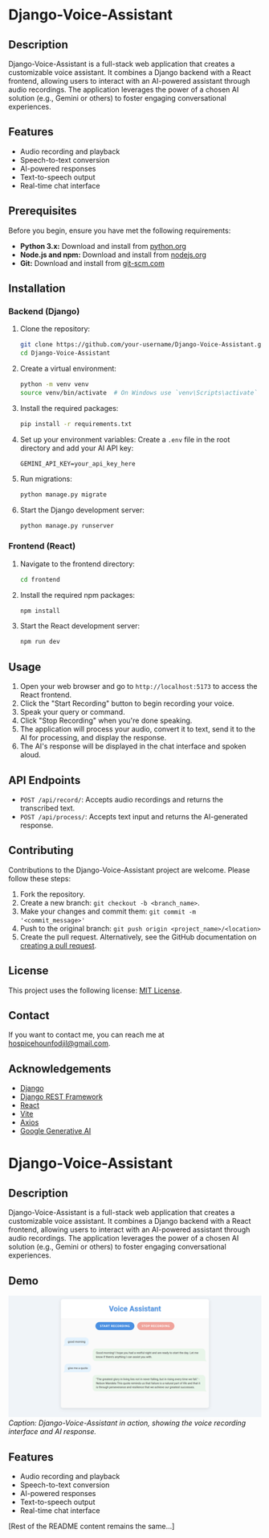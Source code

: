 # Django-Voice-Assistant
## Description
Django-Voice-Assistant is a full-stack web application that creates a customizable voice assistant. It combines a Django backend with a React frontend, allowing users to interact with an AI-powered assistant through audio recordings. The application leverages the power of a chosen AI solution (e.g., Gemini or others) to foster engaging conversational experiences.
## Features
- Audio recording and playback
- Speech-to-text conversion
- AI-powered responses
- Text-to-speech output
- Real-time chat interface
## Prerequisites
Before you begin, ensure you have met the following requirements:
- **Python 3.x:** Download and install from [python.org](https://www.python.org/downloads/)
- **Node.js and npm:** Download and install from [nodejs.org](https://nodejs.org/)
- **Git:** Download and install from [git-scm.com](https://git-scm.com/)
## Installation
### Backend (Django)
1. Clone the repository:
   ```bash
   git clone https://github.com/your-username/Django-Voice-Assistant.git
   cd Django-Voice-Assistant
   ```
2. Create a virtual environment:
   ```bash
   python -m venv venv
   source venv/bin/activate  # On Windows use `venv\Scripts\activate`
   ```
3. Install the required packages:
   ```bash
   pip install -r requirements.txt
   ```
4. Set up your environment variables:
   Create a `.env` file in the root directory and add your AI API key:
   ```
   GEMINI_API_KEY=your_api_key_here
   ```
5. Run migrations:
   ```bash
   python manage.py migrate
   ```
6. Start the Django development server:
   ```bash
   python manage.py runserver
   ```
### Frontend (React)
1. Navigate to the frontend directory:
   ```bash
   cd frontend
   ```
2. Install the required npm packages:
   ```bash
   npm install
   ```
3. Start the React development server:
   ```bash
   npm run dev
   ```
## Usage
1. Open your web browser and go to `http://localhost:5173` to access the React frontend.
2. Click the "Start Recording" button to begin recording your voice.
3. Speak your query or command.
4. Click "Stop Recording" when you're done speaking.
5. The application will process your audio, convert it to text, send it to the AI for processing, and display the response.
6. The AI's response will be displayed in the chat interface and spoken aloud.
## API Endpoints
- `POST /api/record/`: Accepts audio recordings and returns the transcribed text.
- `POST /api/process/`: Accepts text input and returns the AI-generated response.
## Contributing
Contributions to the Django-Voice-Assistant project are welcome. Please follow these steps:
1. Fork the repository.
2. Create a new branch: `git checkout -b <branch_name>`.
3. Make your changes and commit them: `git commit -m '<commit_message>'`
4. Push to the original branch: `git push origin <project_name>/<location>`
5. Create the pull request.
Alternatively, see the GitHub documentation on [creating a pull request](https://help.github.com/articles/creating-a-pull-request/).
## License
This project uses the following license: [MIT License](https://opensource.org/licenses/MIT).
## Contact
If you want to contact me, you can reach me at <hospicehounfodjil@gmail.com>.
## Acknowledgements
- [Django](https://www.djangoproject.com/)
- [Django REST Framework](https://www.django-rest-framework.org/)
- [React](https://reactjs.org/)
- [Vite](https://vitejs.dev/)
- [Axios](https://axios-http.com/)
- [Google Generative AI](https://ai.google.dev/)





# Django-Voice-Assistant

## Description
Django-Voice-Assistant is a full-stack web application that creates a customizable voice assistant. It combines a Django backend with a React frontend, allowing users to interact with an AI-powered assistant through audio recordings. The application leverages the power of a chosen AI solution (e.g., Gemini or others) to foster engaging conversational experiences.

## Demo
![Django-Voice-Assistant Demo](https://github.com/hounfodji/Django-Voice-Assistant/blob/master/z_demo/demo.png)
*Caption: Django-Voice-Assistant in action, showing the voice recording interface and AI response.*

## Features
- Audio recording and playback
- Speech-to-text conversion
- AI-powered responses
- Text-to-speech output
- Real-time chat interface

[Rest of the README content remains the same...]